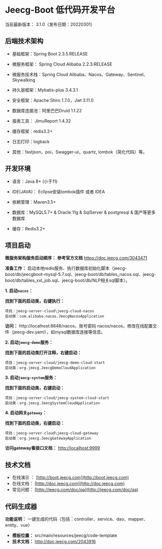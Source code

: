 Jeecg-Boot 低代码开发平台
===============

当前最新版本： 3.1.0（发布日期：20220301）

## 后端技术架构

- 基础框架：Spring Boot 2.3.5.RELEASE

- 微服务框架： Spring Cloud Alibaba 2.2.3.RELEASE

- 微服务技术栈：Spring Cloud Alibaba、Nacos、Gateway、Sentinel、Skywalking

- 持久层框架：Mybatis-plus 3.4.3.1

- 安全框架：Apache Shiro 1.7.0，Jwt 3.11.0

- 数据库连接池：阿里巴巴Druid 1.1.22

- 报表工具： JimuReport 1.4.32

- 缓存框架：redis3.2+

- 日志打印：logback

- 其他：fastjson，poi，Swagger-ui，quartz, lombok（简化代码）等。

## 开发环境

- 语言：Java 8+ (小于11)

- IDE(JAVA)： Eclipse安装lombok插件 或者 IDEA

- 依赖管理：Maven3.5+

- 数据库：MySQL5.7+  &  Oracle 11g & SqlServer & postgresql & 国产等更多数据库

- 缓存：Redis3.2+

## 项目启动

**微服务架构服务启动顺序：** **参考官方文档** https://doc.jeecg.com/3043471 

**准备工作：** 启动本地redis服务、执行数据库初始化脚本（jeecg-boot/db/jeecgboot-mysql-5.7.sql、jeecg-boot/db/tables_nacos.sql、jeecg-boot/db/tables_xxl_job.sql、jeecg-boot/db/NLP相关sql脚本）。

**1. 启动`nacos`：** 

**找到下面的启动类，右键执行：**

```
项目：jeecg-server-cloud\jeecg-cloud-nacos
启动类：com.alibaba.nacos.JeecgNacosApplication
```

**访问：** http://localhost:8848/nacos，账号密码 nacos/nacos，修改在线配置文件（jeecg-dev.yaml），如mysql数据库连接等信息。

**2. 启动`jeecg-demo`服务：**

**找到下面的启动类打开注释，右键启动：**

```
项目：jeecg-server-cloud/jeecg-demo-cloud-start
启动类：org.jeecg.JeecgDemoCloudApplication
```

**3. 启动`jeecg-system`服务：**

**找到下面的启动类，右键启动：**

```
项目：jeecg-server-cloud/jeecg-system-cloud-start
启动类：org.jeecg.JeecgSystemCloudApplication
```

**4. 启动网关`gateway`：**

**找到下面的启动类，右键启动：**

```
项目：jeecg-server-cloud\jeecg-cloud-gateway
启动类：org.jeecg.JeecgGatewayApplication
```

**访问gateway看接口文档：** [http://localhost:9999](http://localhost:9999/)

## 技术文档


- 在线演示 ：  [http://boot.jeecg.com](http://boot.jeecg.com)
- 在线文档：  [http://doc.jeecg.com](http://doc.jeecg.com)
- 常见问题：  [http://jeecg.com/doc/qa](http://jeecg.com/doc/qa)

## 代码生成器

**功能说明：**   一键生成的代码（包括：controller、service、dao、mapper、entity、vue）

 - **模板位置：** src/main/resources/jeecg/code-template
 - **技术文档：** http://doc.jeecg.com/2043916
